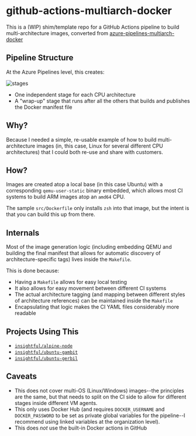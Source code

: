 # github-actions-multiarch-docker

This is a (WIP) shim/template repo for a GitHub Actions pipeline to build multi-architecture images, converted from [azure-pipelines-multiarch-docker](https://github.com/rcarmo/azure-pipelines-multiarch-docker)
## Pipeline Structure

At the Azure Pipelines level, this creates:

![stages](https://github.com/rcarmo/github-actions-multiarch-docker/blob/master/img/stages.png?raw=true)

* One independent stage for each CPU architecture
* A "wrap-up" stage that runs after all the others that builds and publishes the Docker manifest file

## Why?

Because I needed a simple, re-usable example of how to build multi-architecture images (in, this case, Linux for several different CPU architectures) that I could both re-use and share with customers.

## How?

Images are created atop a local base (in this case Ubuntu) with a corresponding `qemu-user-static` binary embedded, which allows most CI systems to build ARM images atop an `amd64` CPU.

The sample `src/Dockerfile` only installs `zsh` into that image, but the intent is that you can build this up from there.

## Internals

Most of the image generation logic (including embedding QEMU and building the final manifest that allows for automatic discovery of architecture-specific tags) lives inside the `Makefile`.

This is done because:

* Having a `Makefile` allows for easy local testing
* It also allows for easy movement between different CI systems
* The actual architecture tagging (and mapping between different styles of architecture references) can be maintained inside the `Makefile`
* Encapsulating that logic makes the CI YAML files considerably more readable

## Projects Using This

* [`insightful/alpine-node`](https://github.com/insightfulsystems/alpine-node)
* [`insightful/ubuntu-gambit`](https://github.com/insightfulsystems/ubuntu-gambit)
* [`insightful/ubuntu-gerbil`](https://github.com/insightfulsystems/ubuntu-gerbil)

## Caveats

* This does not cover multi-OS (Linux/Windows) images--the principles are the same, but that needs to split on the CI side to allow for different stages inside different VM agents.
* This only uses Docker Hub (and requires `DOCKER_USERNAME` and `DOCKER_PASSWORD` to be set as private global variables for the pipeline--I recommend using linked variables at the organization level).
* This does _not_ use the built-in Docker actions in GitHub